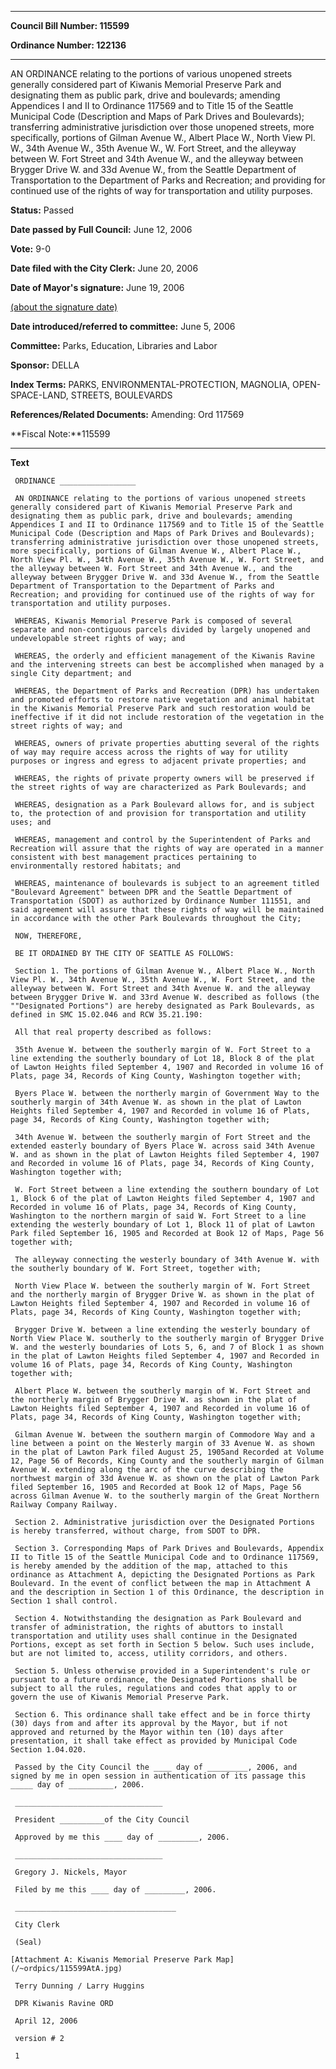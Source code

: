 

********

**Council Bill Number: 115599**
   
**Ordinance Number: 122136**
********

 AN ORDINANCE relating to the portions of various unopened streets generally considered part of Kiwanis Memorial Preserve Park and designating them as public park, drive and boulevards; amending Appendices I and II to Ordinance 117569 and to Title 15 of the Seattle Municipal Code (Description and Maps of Park Drives and Boulevards); transferring administrative jurisdiction over those unopened streets, more specifically, portions of Gilman Avenue W., Albert Place W., North View Pl. W., 34th Avenue W., 35th Avenue W., W. Fort Street, and the alleyway between W. Fort Street and 34th Avenue W., and the alleyway between Brygger Drive W. and 33d Avenue W., from the Seattle Department of Transportation to the Department of Parks and Recreation; and providing for continued use of the rights of way for transportation and utility purposes.

**Status:** Passed
   
**Date passed by Full Council:** June 12, 2006
   
**Vote:** 9-0
   
**Date filed with the City Clerk:** June 20, 2006
   
**Date of Mayor's signature:** June 19, 2006
   
[(about the signature date)](/~public/approvaldate.htm)
   
   
   
**Date introduced/referred to committee:** June 5, 2006
   
**Committee:** Parks, Education, Libraries and Labor
   
**Sponsor:** DELLA
   
   
**Index Terms:** PARKS, ENVIRONMENTAL-PROTECTION, MAGNOLIA, OPEN-SPACE-LAND, STREETS, BOULEVARDS

**References/Related Documents:** Amending: Ord 117569

**Fiscal Note:**115599

********

**Text**
   
```
 ORDINANCE _________________

 AN ORDINANCE relating to the portions of various unopened streets generally considered part of Kiwanis Memorial Preserve Park and designating them as public park, drive and boulevards; amending Appendices I and II to Ordinance 117569 and to Title 15 of the Seattle Municipal Code (Description and Maps of Park Drives and Boulevards); transferring administrative jurisdiction over those unopened streets, more specifically, portions of Gilman Avenue W., Albert Place W., North View Pl. W., 34th Avenue W., 35th Avenue W., W. Fort Street, and the alleyway between W. Fort Street and 34th Avenue W., and the alleyway between Brygger Drive W. and 33d Avenue W., from the Seattle Department of Transportation to the Department of Parks and Recreation; and providing for continued use of the rights of way for transportation and utility purposes.

 WHEREAS, Kiwanis Memorial Preserve Park is composed of several separate and non-contiguous parcels divided by largely unopened and undevelopable street rights of way; and

 WHEREAS, the orderly and efficient management of the Kiwanis Ravine and the intervening streets can best be accomplished when managed by a single City department; and

 WHEREAS, the Department of Parks and Recreation (DPR) has undertaken and promoted efforts to restore native vegetation and animal habitat in the Kiwanis Memorial Preserve Park and such restoration would be ineffective if it did not include restoration of the vegetation in the street rights of way; and

 WHEREAS, owners of private properties abutting several of the rights of way may require access across the rights of way for utility purposes or ingress and egress to adjacent private properties; and

 WHEREAS, the rights of private property owners will be preserved if the street rights of way are characterized as Park Boulevards; and

 WHEREAS, designation as a Park Boulevard allows for, and is subject to, the protection of and provision for transportation and utility uses; and

 WHEREAS, management and control by the Superintendent of Parks and Recreation will assure that the rights of way are operated in a manner consistent with best management practices pertaining to environmentally restored habitats; and

 WHEREAS, maintenance of boulevards is subject to an agreement titled "Boulevard Agreement" between DPR and the Seattle Department of Transportation (SDOT) as authorized by Ordinance Number 111551, and said agreement will assure that these rights of way will be maintained in accordance with the other Park Boulevards throughout the City;

 NOW, THEREFORE,

 BE IT ORDAINED BY THE CITY OF SEATTLE AS FOLLOWS:

 Section 1. The portions of Gilman Avenue W., Albert Place W., North View Pl. W., 34th Avenue W., 35th Avenue W., W. Fort Street, and the alleyway between W. Fort Street and 34th Avenue W. and the alleyway between Brygger Drive W. and 33rd Avenue W. described as follows (the ""Designated Portions") are hereby designated as Park Boulevards, as defined in SMC 15.02.046 and RCW 35.21.190:

 All that real property described as follows:

 35th Avenue W. between the southerly margin of W. Fort Street to a line extending the southerly boundary of Lot 18, Block 8 of the plat of Lawton Heights filed September 4, 1907 and Recorded in volume 16 of Plats, page 34, Records of King County, Washington together with;

 Byers Place W. between the northerly margin of Government Way to the southerly margin of 34th Avenue W. as shown in the plat of Lawton Heights filed September 4, 1907 and Recorded in volume 16 of Plats, page 34, Records of King County, Washington together with;

 34th Avenue W. between the southerly margin of Fort Street and the extended easterly boundary of Byers Place W. across said 34th Avenue W. and as shown in the plat of Lawton Heights filed September 4, 1907 and Recorded in volume 16 of Plats, page 34, Records of King County, Washington together with;

 W. Fort Street between a line extending the southern boundary of Lot 1, Block 6 of the plat of Lawton Heights filed September 4, 1907 and Recorded in volume 16 of Plats, page 34, Records of King County, Washington to the northern margin of said W. Fort Street to a line extending the westerly boundary of Lot 1, Block 11 of plat of Lawton Park filed September 16, 1905 and Recorded at Book 12 of Maps, Page 56 together with;

 The alleyway connecting the westerly boundary of 34th Avenue W. with the southerly boundary of W. Fort Street, together with;

 North View Place W. between the southerly margin of W. Fort Street and the northerly margin of Brygger Drive W. as shown in the plat of Lawton Heights filed September 4, 1907 and Recorded in volume 16 of Plats, page 34, Records of King County, Washington together with;

 Brygger Drive W. between a line extending the westerly boundary of North View Place W. southerly to the southerly margin of Brygger Drive W. and the westerly boundaries of Lots 5, 6, and 7 of Block 1 as shown in the plat of Lawton Heights filed September 4, 1907 and Recorded in volume 16 of Plats, page 34, Records of King County, Washington together with;

 Albert Place W. between the southerly margin of W. Fort Street and the northerly margin of Brygger Drive W. as shown in the plat of Lawton Heights filed September 4, 1907 and Recorded in volume 16 of Plats, page 34, Records of King County, Washington together with;

 Gilman Avenue W. between the southern margin of Commodore Way and a line between a point on the Westerly margin of 33 Avenue W. as shown in the plat of Lawton Park filed August 25, 1905and Recorded at Volume 12, Page 56 of Records, King County and the southerly margin of Gilman Avenue W. extending along the arc of the curve describing the northwest margin of 33d Avenue W. as shown on the plat of Lawton Park filed September 16, 1905 and Recorded at Book 12 of Maps, Page 56 across Gilman Avenue W. to the southerly margin of the Great Northern Railway Company Railway.

 Section 2. Administrative jurisdiction over the Designated Portions is hereby transferred, without charge, from SDOT to DPR.

 Section 3. Corresponding Maps of Park Drives and Boulevards, Appendix II to Title 15 of the Seattle Municipal Code and to Ordinance 117569, is hereby amended by the addition of the map, attached to this ordinance as Attachment A, depicting the Designated Portions as Park Boulevard. In the event of conflict between the map in Attachment A and the description in Section 1 of this Ordinance, the description in Section 1 shall control.

 Section 4. Notwithstanding the designation as Park Boulevard and transfer of administration, the rights of abuttors to install transportation and utility uses shall continue in the Designated Portions, except as set forth in Section 5 below. Such uses include, but are not limited to, access, utility corridors, and others.

 Section 5. Unless otherwise provided in a Superintendent's rule or pursuant to a future ordinance, the Designated Portions shall be subject to all the rules, regulations and codes that apply to or govern the use of Kiwanis Memorial Preserve Park.

 Section 6. This ordinance shall take effect and be in force thirty (30) days from and after its approval by the Mayor, but if not approved and returned by the Mayor within ten (10) days after presentation, it shall take effect as provided by Municipal Code Section 1.04.020.

 Passed by the City Council the ____ day of _________, 2006, and signed by me in open session in authentication of its passage this _____ day of __________, 2006.

 _________________________________

 President __________of the City Council

 Approved by me this ____ day of _________, 2006.

 _________________________________

 Gregory J. Nickels, Mayor

 Filed by me this ____ day of _________, 2006.

 ____________________________________

 City Clerk

 (Seal)

[Attachment A: Kiwanis Memorial Preserve Park Map](/~ordpics/115599AtA.jpg)

 Terry Dunning / Larry Huggins

 DPR Kiwanis Ravine ORD

 April 12, 2006

 version # 2

 1

```

